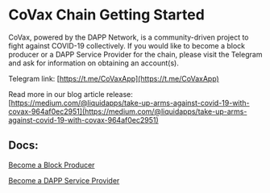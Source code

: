 CoVax Chain Getting Started
==========

CoVax, powered by the DAPP Network, is a community-driven project to fight against COVID-19 collectively.  If you would like to become a block producer or a DAPP Service Provider for the chain, please visit the Telegram and ask for information on obtaining an account(s).

Telegram link: [https://t.me/CoVaxApp](https://t.me/CoVaxApp)

Read more in our blog article release: [https://medium.com/@liquidapps/take-up-arms-against-covid-19-with-covax-964af0ec2951](https://medium.com/@liquidapps/take-up-arms-against-covid-19-with-covax-964af0ec2951)

## Docs:

[Become a Block Producer](become-a-bp)

[Become a DAPP Service Provider](become-a-dsp)